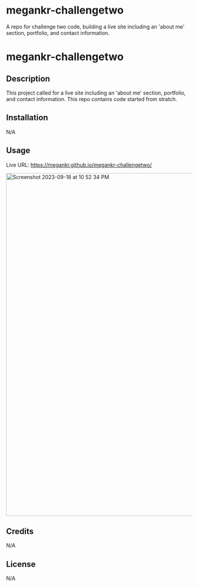 # megankr-challengetwo
A repo for challenge two code, building a live site including an 'about me' section, portfolio, and contact information.
# megankr-challengetwo

## Description

This project called for a live site including an 'about me' section, portfolio, and contact information. This repo contains code started from stratch.

## Installation

N/A

## Usage

Live URL: https://megankr.github.io/megankr-challengetwo/

<img width="928" alt="Screenshot 2023-09-18 at 10 52 34 PM" src="https://github.com/megankr/megankr-challengetwo/assets/143129740/cab1fd0a-e115-4f5b-ae30-685e22882fc0">


## Credits

N/A

## License

N/A

